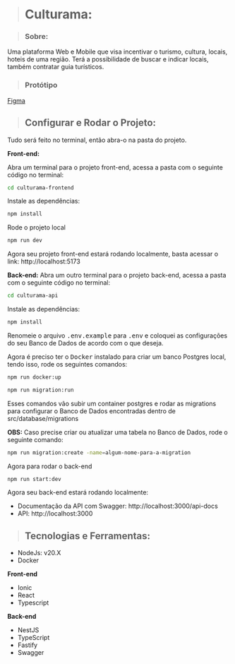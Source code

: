 > # Culturama:

> ### Sobre:
Uma plataforma Web e Mobile que visa incentivar o turismo, cultura, locais, hoteis de uma região. Terá a possibilidade de buscar e indicar locais, também contratar guia turísticos.

> ### Protótipo

[Figma](https://www.figma.com/design/vFauTIfcBFC2lo5Dw0OkHM/CULTURAMA?node-id=0-1&t=fDZwKGLLjCGjZuIO-1)

> ## Configurar e Rodar o Projeto:

Tudo será feito no terminal, então abra-o na pasta do projeto.

**Front-end:**

Abra um terminal para o projeto front-end, acessa a pasta com o seguinte código no terminal:
```bash
cd culturama-frontend
```
Instale as dependências:
```bash
npm install
```
Rode o projeto local
```bash
npm run dev
```
Agora seu projeto front-end estará rodando localmente, basta acessar o link: http://localhost:5173

**Back-end:**
Abra um outro terminal para o projeto back-end, acessa a pasta com o seguinte código no terminal:
```bash
cd culturama-api
```
Instale as dependências:
```bash
npm install
```

Renomeie o arquivo <kbd>.env.example</kbd> para <kbd>.env</kbd> e coloquei as configurações do seu Banco de Dados de acordo com o que deseja.

Agora é preciso ter o <kbd>Docker</kbd> instalado para criar um banco Postgres local, tendo isso, rode os seguintes comandos:
```bash
npm run docker:up
```
```bash
npm run migration:run
```
Esses comandos vão subir um container postgres e rodar as migrations para configurar o Banco de Dados encontradas dentro de src/database/migrations

**OBS:** Caso precise criar ou atualizar uma tabela no Banco de Dados, rode o seguinte comando:
```bash
npm run migration:create -name=algum-nome-para-a-migration
```

Agora para rodar o back-end
```bash
npm run start:dev
```

Agora seu back-end estará rodando localmente:
- Documentação da API com Swagger: http://localhost:3000/api-docs
- API: http://localhost:3000

> ## Tecnologias e Ferramentas:

- NodeJs: v20.X
- Docker

**Front-end**
- Ionic
- React
- Typescript

**Back-end**
- NestJS
- TypeScript
- Fastify
- Swagger
